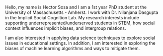 Hello, my name is Hector Sosa and I am a 1st year PhD student at the University of Massachusetts - Amherst. I work with Dr. Nilanjana Dasgupta in the Implicit Social Cognition Lab. My research interests include supporting underrepresented/underserved students in STEM, how social context influences implicit biases, and intergroup relations. 

I am also interested in applying data science techniques to explore social issues in educational settings. In addition, I am interested in exploring the biases of machine learning algorithms and ways to mitigate them. 


